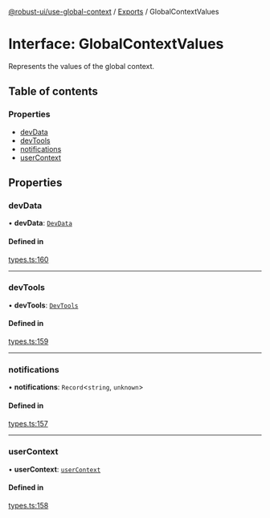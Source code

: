 [@robust-ui/use-global-context](../README.md) / [Exports](../modules.md) / GlobalContextValues

# Interface: GlobalContextValues

Represents the values of the global context.

## Table of contents

### Properties

- [devData](GlobalContextValues.md#devdata)
- [devTools](GlobalContextValues.md#devtools)
- [notifications](GlobalContextValues.md#notifications)
- [userContext](GlobalContextValues.md#usercontext)

## Properties

### devData

• **devData**: [`DevData`](DevData.md)

#### Defined in

[types.ts:160](https://github.com/nahuelRosas/robust-ui/blob/bbc15f2/packages/hooks/use-global-context/src/types.ts#L160)

---

### devTools

• **devTools**: [`DevTools`](DevTools.md)

#### Defined in

[types.ts:159](https://github.com/nahuelRosas/robust-ui/blob/bbc15f2/packages/hooks/use-global-context/src/types.ts#L159)

---

### notifications

• **notifications**: `Record`\<`string`, `unknown`\>

#### Defined in

[types.ts:157](https://github.com/nahuelRosas/robust-ui/blob/bbc15f2/packages/hooks/use-global-context/src/types.ts#L157)

---

### userContext

• **userContext**: [`userContext`](userContext.md)

#### Defined in

[types.ts:158](https://github.com/nahuelRosas/robust-ui/blob/bbc15f2/packages/hooks/use-global-context/src/types.ts#L158)
